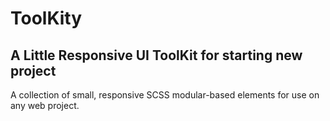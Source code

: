 # ToolKity

## A Little Responsive UI ToolKit for starting new project

A collection  of small, responsive SCSS modular-based elements for use on any web project.
